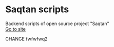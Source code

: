 # Saqtan scripts
Backend scripts of open source project "Saqtan" \
[Go to site](http://star.tmweb.ru/statistics)


CHANGE fwfwfwq2